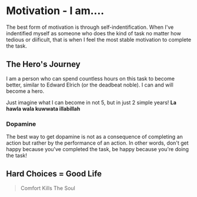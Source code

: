 # Motivation - I am....
The best form of motivation is through self-indentification. When I've indentified myself as someone who does the kind of task no matter how tedious or diificult, that is when I feel the most stable motivation to complete the task.


## The Hero's Journey
I am a person who can spend countless hours on this task to become better, similar to Edward Elrich (or the deadbeat noble). I can and will become a hero.

Just imagine what I can become in not 5, but in just 2 simple years!
**La hawla wala kuwwata illabillah**

### Dopamine
The best way to get dopamine is not as a consequence of completing an action but rather by the performance of an action. In other words, don't get happy because you've completed the task, be happy because you're doing the task!

## Hard Choices = Good Life
> Comfort Kills The Soul
